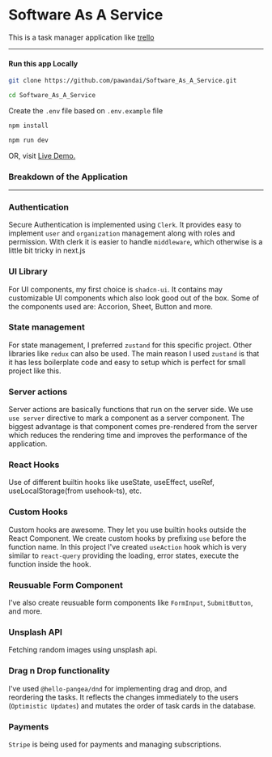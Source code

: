 # Software As A Service

This is a task manager application like [trello](https://trello.com/)

___

#### Run this app Locally

```bash
git clone https://github.com/pawandai/Software_As_A_Service.git
```
```bash
cd Software_As_A_Service
```
Create the `.env` file based on `.env.example` file
```bash
npm install
```
```bash
npm run dev
```

OR, visit [Live Demo.](https://tasks-saas.vercel.app/)

### Breakdown of the Application
___

### Authentication

Secure Authentication is implemented using `Clerk`. It provides easy to implement `user` and `organization` management along with roles and permission. With clerk it is easier to handle `middleware`, which otherwise is a little bit tricky in next.js

### UI Library

For UI components, my first choice is `shadcn-ui`. It contains may customizable UI components which also look good out of the box. Some of the components used are: Accorion, Sheet, Button and more.

### State management

For state management, I preferred `zustand` for this specific project. Other libraries like `redux` can also be used. The main reason I used `zustand` is that it has less boilerplate code and easy to setup which is perfect for small project like this.

### Server actions

Server actions are basically functions that run on the server side. We use `use server` directive to mark a component as a server component. The biggest advantage is that component comes pre-rendered from the server which reduces the rendering time and improves the performance of the application.

### React Hooks

Use of different builtin hooks like useState, useEffect, useRef, useLocalStorage(from usehook-ts), etc.

### Custom Hooks

Custom hooks are awesome. They let you use builtin hooks outside the React Component. We create custom hooks by prefixing `use` before the function name. In this project I've created `useAction` hook which is very similar to `react-query` providing the loading, error states, execute the function inside the hook.

### Reusuable Form Component

I've also create reusuable form components like `FormInput`, `SubmitButton`, and more.

### Unsplash API

Fetching random images using unsplash api.

### Drag n Drop functionality

I've used `@hello-pangea/dnd` for implementing drag and drop, and reordering the tasks. It reflects the changes immediately to the users (`Optimistic Updates`) and mutates the order of task cards in the database.

### Payments

`Stripe` is being used for payments and managing subscriptions. 